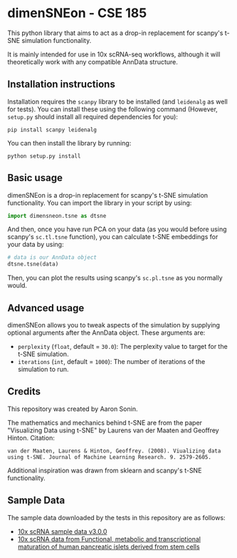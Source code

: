# dimenSNEon - CSE 185
This python library that aims to act as a drop-in replacement for scanpy's t-SNE simulation functionality.

It is mainly intended for use in 10x scRNA-seq workflows, although it will theoretically work with any compatible AnnData structure.

## Installation instructions

Installation requires the `scanpy` library to be installed (and `leidenalg` as well for tests). You can install these using the following command (However, `setup.py` should install all required dependencies for you):

```shell
pip install scanpy leidenalg
```

You can then install the library by running:

```shell
python setup.py install
```

## Basic usage

dimenSNEon is a drop-in replacement for scanpy's t-SNE simulation functionality. You can import the library in your script by using:

```python
import dimensneon.tsne as dtsne
```

And then, once you have run PCA on your data (as you would before using scanpy's `sc.tl.tsne` function), you can calculate t-SNE embeddings for your data by using:

```python
# data is our AnnData object
dtsne.tsne(data)
```

Then, you can plot the results using scanpy's `sc.pl.tsne` as you normally would.

## Advanced usage

dimenSNEon allows you to tweak aspects of the simulation by supplying optional arguments after the AnnData object. These arguments are:

- `perplexity` (`float`, default = `30.0`): The perplexity value to target for the t-SNE simulation.
- `iterations` (`int`, default = `1000`): The number of iterations of the simulation to run.

## Credits

This repository was created by Aaron Sonin.

The mathematics and mechanics behind t-SNE are from the paper "Visualizing Data using t-SNE" by Laurens van der Maaten and Geoffrey Hinton. Citation: 
```
van der Maaten, Laurens & Hinton, Geoffrey. (2008). Viualizing data using t-SNE. Journal of Machine Learning Research. 9. 2579-2605. 
```

Additional inspiration was drawn from sklearn and scanpy's t-SNE functionality.

## Sample Data

The sample data downloaded by the tests in this repository are as follows:

- [10x scRNA sample data v3.0.0](https://support.10xgenomics.com/single-cell-gene-expression/datasets/3.0.0/pbmc_10k_v3?)
- [10x scRNA data from Functional, metabolic and transcriptional maturation of human pancreatic islets derived from stem cells](https://www.ncbi.nlm.nih.gov/geo/query/acc.cgi?acc=GSE167880)